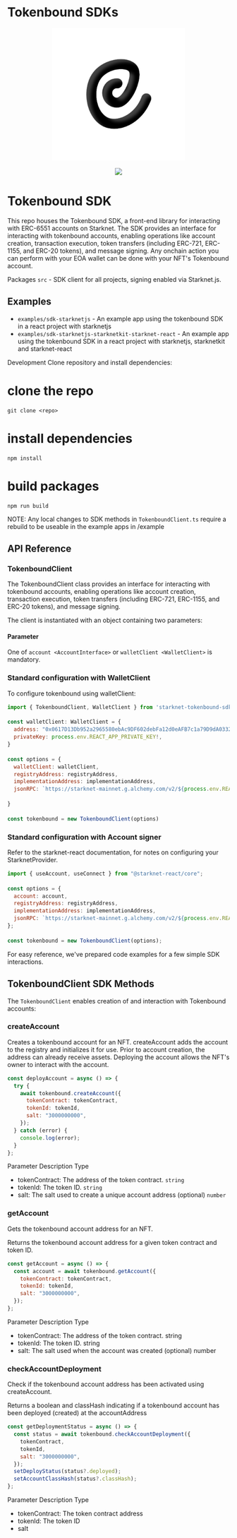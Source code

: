 # Tokenbound SDKs

<!-- logo -->
<p align="center">
  <img width='300' src="./assets/tokenbound.png">
</p>

<!-- primary badges -->
<p align="center">
  <a href="https://github.com/horuslabsio/TBA-SDK/LICENSE/">
    <img src="https://img.shields.io/badge/license-MIT-black">
  </a>
</p>

# Tokenbound SDK

This repo houses the Tokenbound SDK, a front-end library for interacting with ERC-6551 accounts on Starknet. The SDK provides an interface for interacting with tokenbound accounts, enabling operations like account creation, transaction execution, token transfers (including ERC-721, ERC-1155, and ERC-20 tokens), and message signing. Any onchain action you can perform with your EOA wallet can be done with your NFT's Tokenbound account.

Packages
`src` - SDK client for all projects, signing enabled via Starknet.js.

## Examples

- `examples/sdk-starknetjs` - An example app using the tokenbound SDK in a react project with starknetjs
- `examples/sdk-starknetjs-starknetkit-starknet-react` - An example app using the tokenbound SDK in a react project with starknetjs, starknetkit and starknet-react

Development
Clone repository and install dependencies:

# clone the repo

```
git clone <repo>
```

# install dependencies

```
npm install
```

# build packages

```
npm run build
```

NOTE: Any local changes to SDK methods in `TokenboundClient.ts` require a rebuild to be useable in the example apps in /example

## API Reference

### TokenboundClient

The TokenboundClient class provides an interface for interacting with tokenbound accounts, enabling operations like account creation, transaction execution, token transfers (including ERC-721, ERC-1155, and ERC-20 tokens), and message signing.

The client is instantiated with an object containing two parameters:

#### Parameter

One of `account <AccountInterface>` or `walletClient <WalletClient>` is mandatory.

### Standard configuration with WalletClient

To configure tokenbound using walletClient:

```js
import { TokenboundClient, WalletClient } from 'starknet-tokenbound-sdk';

const walletClient: WalletClient = {
  address: "0x0617D13Db952a2965580ebAc9DF602debFa12d0eAFB7c1a79D9dA03321169286",
  privateKey: process.env.REACT_APP_PRIVATE_KEY!,
}

const options = {
  walletClient: walletClient,
  registryAddress: registryAddress,
  implementationAddress: implementationAddress,
  jsonRPC: `https://starknet-mainnet.g.alchemy.com/v2/${process.env.REACT_APP_ALCHEMY_API_KEY}`

}

const tokenbound = new TokenboundClient(options)
```

### Standard configuration with Account signer

Refer to the starknet-react documentation, for notes on configuring your StarknetProvider.

```js
import { useAccount, useConnect } from "@starknet-react/core";

const options = {
  account: account,
  registryAddress: registryAddress,
  implementationAddress: implementationAddress,
  jsonRPC: `https://starknet-mainnet.g.alchemy.com/v2/${process.env.REACT_APP_ALCHEMY_API_KEY}`,
};

const tokenbound = new TokenboundClient(options);
```

For easy reference, we've prepared code examples for a few simple SDK interactions.

## TokenboundClient SDK Methods

The `TokenboundClient` enables creation of and interaction with Tokenbound accounts:

### createAccount

Creates a tokenbound account for an NFT. createAccount adds the account to the registry and initializes it for use. Prior to account creation, the address can already receive assets. Deploying the account allows the NFT's owner to interact with the account.

```js
const deployAccount = async () => {
  try {
    await tokenbound.createAccount({
      tokenContract: tokenContract,
      tokenId: tokenId,
      salt: "3000000000",
    });
  } catch (error) {
    console.log(error);
  }
};
```

Parameter Description Type

- tokenContract: The address of the token contract. `string`
- tokenId: The token ID. `string`
- salt: The salt used to create a unique account address (optional) `number`

### getAccount

Gets the tokenbound account address for an NFT.

Returns the tokenbound account address for a given token contract and token ID.

```js
const getAccount = async () => {
  const account = await tokenbound.getAccount({
    tokenContract: tokenContract,
    tokenId: tokenId,
    salt: "3000000000",
  });
};
```

Parameter Description Type

- tokenContract: The address of the token contract. string
- tokenId: The token ID. string
- salt: The salt used when the account was created (optional) number

### checkAccountDeployment

Check if the tokenbound account address has been activated using createAccount.

Returns a boolean and classHash indicating if a tokenbound account has been deployed (created) at the accountAddress

```js
const getDeploymentStatus = async () => {
  const status = await tokenbound.checkAccountDeployment({
    tokenContract,
    tokenId,
    salt: "3000000000",
  });
  setDeployStatus(status?.deployed);
  setAccountClassHash(status?.classHash);
};
```

Parameter Description Type

- tokenContract: The token contract address
- tokenId: The token ID
- salt
